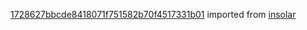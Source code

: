 [1728627bbcde8418071f751582b70f4517331b01](https://github.com/insolar/insolar/commit/1728627bbcde8418071f751582b70f4517331b01) imported from [insolar](https://github.com/insolar/insolar)
